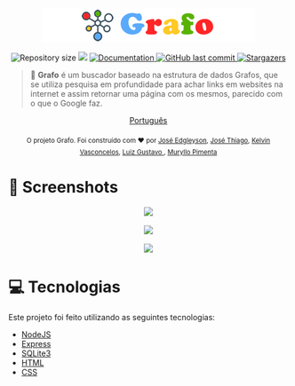 <p align="center">
   <img src="./GrafoProject/grafo.png" width=""/>
</p>

<p align="center">
	
  <img alt="Repository size" src="https://img.shields.io/github/repo-size/MurylloEx/Grafo?color=5aaafa">

  <img src="https://img.shields.io/badge/version-1.0.0-ff2626.svg?cacheSeconds=2592000" />
  <a href="https://github.com/MurylloEx/Grafo/#readme">
    <img alt="Documentation" src="https://img.shields.io/badge/documentation-yes-ffc926.svg" target="_blank" />
  </a>
   <a href="https://github.com/MurylloEx/Grafo/commits/master">
      <img alt="GitHub last commit" src="https://img.shields.io/github/last-commit/MurylloEx/Grafo?color=59b200">
  </a>
   <a href="https://github.com/MurylloEx/Grafo/stargazers">
      <img alt="Stargazers" src="https://img.shields.io/github/stars/MurylloEx/Grafo?color=ff2626&logo=github">
   </a>
</p>

> 📑 **Grafo** é um buscador baseado na estrutura de dados Grafos, que se utiliza pesquisa em profundidade para achar links em websites na internet e assim retornar uma página com os mesmos, parecido com o que o Google faz.

<p align="center">
    <a href="README.md">Português</a>
</p>

<div align="center">
  <sub>O projeto Grafo. Foi construído com ❤︎ por
    <a href="https://github.com/#">José Edgleyson</a>, <a href="https://github.com/#">José Thiago</a>, <a href="https://github.com/KelvinVasconcelos">Kelvin Vasconcelos</a>, <a href="https://github.com/tonicprism">Luiz Gustavo </a>, <a href="https://github.com/MurylloEx">Muryllo Pimenta</a>
  </sub>
</div>

# 📸 Screenshots

<p align="center">
   <img src="https://user-images.githubusercontent.com/32225687/98737839-960d2b00-2385-11eb-8445-cc7b70f8da15.png" />
</p>
<p align="center">
   <img src="https://user-images.githubusercontent.com/32225687/98738035-dd93b700-2385-11eb-9b0d-fe8e5cbe8b40.png" />
</p>
<p align="center">
   <img src="https://user-images.githubusercontent.com/32225687/98738093-f308e100-2385-11eb-84ca-3527b0944552.png" />
</p>

# :computer: Tecnologias

Este projeto foi feito utilizando as seguintes tecnologias:

- [NodeJS](https://link-para-a-Tecnologia-1.com/)
- [Express](https://link-para-a-Tecnologia-2.com/)
- [SQLite3](https://link-para-a-Tecnologia-3.com/)
- [HTML](https://link-para-a-Tecnologia-4.com/)
- [CSS](https://link-para-a-Tecnologia-5.com/)
